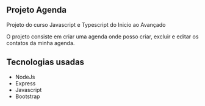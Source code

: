 ## Projeto Agenda ##

Projeto do curso Javascript e Typescript do Inicio ao Avançado 

O projeto consiste em criar uma agenda onde posso criar, excluir e editar os contatos da minha agenda.

## Tecnologias usadas ##

- NodeJs
- Express
- Javascript
- Bootstrap
